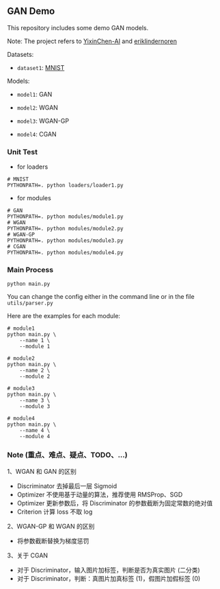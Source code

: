 ## GAN Demo

This repository includes some demo GAN models.

Note: The project refers to [YixinChen-AI](https://github.com/YixinChen-AI/CVAE-GAN-zoos-PyTorch-Beginner) and [eriklindernoren](https://github.com/eriklindernoren/PyTorch-GAN)

Datasets:

* `dataset1`: [MNIST](http://yann.lecun.com/exdb/mnist/)

Models:

* `model1`: GAN

* `model2`: WGAN

* `model3`: WGAN-GP

* `model4`: CGAN

### Unit Test

* for loaders

```shell
# MNIST
PYTHONPATH=. python loaders/loader1.py
```

* for modules

```shell
# GAN
PYTHONPATH=. python modules/module1.py
# WGAN
PYTHONPATH=. python modules/module2.py
# WGAN-GP
PYTHONPATH=. python modules/module3.py
# CGAN
PYTHONPATH=. python modules/module4.py
```

### Main Process

```shell
python main.py
```

You can change the config either in the command line or in the file `utils/parser.py`

Here are the examples for each module:

```shell
# module1
python main.py \
    --name 1 \
    --module 1
```

```shell
# module2
python main.py \
    --name 2 \
    --module 2
```

```shell
# module3
python main.py \
    --name 3 \
    --module 3
```

```shell
# module4
python main.py \
    --name 4 \
    --module 4
```

### Note (重点、难点、疑点、TODO、...)

1、WGAN 和 GAN 的区别

* Discriminator 去掉最后一层 Sigmoid
* Optimizer 不使用基于动量的算法，推荐使用 RMSProp、SGD
* Optimizer 更新参数后，将 Discriminator 的参数截断为固定常数的绝对值
* Criterion 计算 loss 不取 log

2、WGAN-GP 和 WGAN 的区别

* 将参数截断替换为梯度惩罚

3、关于 CGAN

* 对于 Discriminator，输入图片加标签，判断是否为真实图片 (二分类)
* 对于 Discriminator，判断：真图片加真标签 (1)，假图片加假标签 (0)

